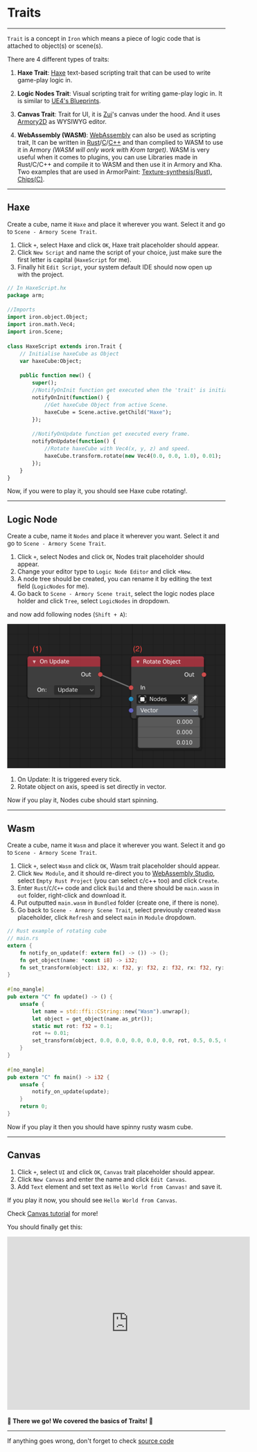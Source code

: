 # Traits

---

`Trait` is a concept in `Iron` which means a piece of logic code that is attached to object(s) or scene(s).

There are 4 different types of traits:
1. **Haxe Trait**: [Haxe](https://haxe.org/) text-based scripting trait that can be used to write game-play logic in.

2. **Logic Nodes Trait**: Visual scripting trait for writing game-play logic in. It is similar to [UE4's Blueprints](https://docs.unrealengine.com/en-US/Engine/Blueprints/index.html).

3. **Canvas Trait**: Trait for UI, it is [Zui](https://github.com/armory3d/zui)'s canvas under the hood. And it uses [Armory2D](https://github.com/armory3d/armory2d) as WYSIWYG editor.

4. **WebAssembly (WASM)**: [WebAssembly](https://webassembly.org/) can also be used as scripting trait, It can be written in [Rust](https://www.rust-lang.org/)/[C](https://en.wikipedia.org/wiki/C_%28programming_language%29)/[C++](https://en.wikipedia.org/wiki/C%2B%2B) and than complied to WASM to use it in Armory *(WASM will only work with Krom target)*.
WASM is very useful when it comes to plugins, you can use Libraries made in Rust/C/C++ and compile it to WASM and then use it in Armory and Kha. Two examples that are used in ArmorPaint: [Texture-synthesis(Rust)](https://twitter.com/luboslenco/status/1173942414966439938), [Chips(C)](https://twitter.com/luboslenco/status/1172536139573538816).

---

## Haxe
Create a cube, name it `Haxe` and place it wherever you want. Select it and go to `Scene - Armory Scene Trait`.

1. Click `+`, select Haxe and click `OK`, Haxe trait placeholder should appear.
2. Click `New Script` and name the script of your choice, just make sure the first letter is capital (`HaxeScript` for me).
3. Finally hit `Edit Script`, your system default IDE should now open up with the project.

```haxe
// In HaxeScript.hx
package arm;

//Imports
import iron.object.Object;
import iron.math.Vec4;
import iron.Scene;

class HaxeScript extends iron.Trait {
    // Initialise haxeCube as Object
    var haxeCube:Object;

    public function new() {
        super();
        //NotifyOnInit function get executed when the 'trait' is initiated.
        notifyOnInit(function() {
            //Get haxeCube Object from active Scene.
            haxeCube = Scene.active.getChild("Haxe");
        });

        //NotifyOnUpdate function get executed every frame.
        notifyOnUpdate(function() {
            //Rotate haxeCube with Vec4(x, y, z) and speed.
            haxeCube.transform.rotate(new Vec4(0.0, 0.0, 1.0), 0.01);
        });
    }
}
```

Now, if you were to play it, you should see Haxe cube rotating!.

---

## Logic Node
Create a cube, name it `Nodes` and place it wherever you want. Select it and go to `Scene - Armory Scene Trait`.

1. Click `+`, select Nodes and click `OK`, Nodes trait placeholder should appear.
2. Change your editor type to `Logic Node Editor` and click `+New`.
3. A node tree should be created, you can rename it by editing the text field (`LogicNodes` for me).
4. Go back to `Scene - Armory Scene trait`, select the logic nodes place holder and click `Tree`, select `LogicNodes` in dropdown.

and now add following nodes (`Shift + A`):

![**Some Image**](../traits_1.png)

1. On Update: It is triggered every tick.
2. Rotate object on axis, speed is set directly in vector.

Now if you play it, Nodes cube should start spinning.

---

## Wasm
Create a cube, name it `Wasm` and place it wherever you want. Select it and go to `Scene - Armory Scene Trait`.

1. Click `+`, select `Wasm` and click `OK`, Wasm trait placeholder should appear.
2. Click `New Module`, and it should re-direct you to [WebAssembly Studio](https://webassembly.studio/), select `Empty Rust Project` (you can select c/c++ too) and click `Create`.
3. Enter `Rust`/`C`/`C++` code and click `Build` and there should be `main.wasm` in `out` folder, right-click and download it.
4. Put outputted `main.wasm` in `Bundled` folder (create one, if there is none).
5. Go back to `Scene - Armory Scene Trait`, select previously created `Wasm` placeholder, click `Refresh` and select `main` in `Module` dropdown.

```rs
// Rust example of rotating cube
// main.rs
extern {
    fn notify_on_update(f: extern fn() -> ()) -> ();
    fn get_object(name: *const i8) -> i32;
    fn set_transform(object: i32, x: f32, y: f32, z: f32, rx: f32, ry: f32, rz: f32, sx: f32, sy: f32, sz: f32) -> ();
}

#[no_mangle]
pub extern "C" fn update() -> () {
    unsafe {
        let name = std::ffi::CString::new("Wasm").unwrap();
        let object = get_object(name.as_ptr());
        static mut rot: f32 = 0.1;
        rot += 0.01;
        set_transform(object, 0.0, 0.0, 0.0, 0.0, 0.0, rot, 0.5, 0.5, 0.5);
    }
}

#[no_mangle]
pub extern "C" fn main() -> i32 {
    unsafe {
        notify_on_update(update);
    }
    return 0;
}
```

Now if you play it then you should have spinny rusty wasm cube.

---

## Canvas
1. Click `+`, select `UI` and click `OK`, `Canvas` trait placeholder should appear.
2. Click `New Canvas` and enter the name and click `Edit Canvas`.
3. Add `Text` element and set text as `Hello World from Canvas!` and save it.

If you play it now, you should see `Hello World from Canvas`.

Check [Canvas tutorial](docs/Basics/Canvas.md) for more!

You should finally get this:
<iframe width="560" height="400" src="https://blackgoku36.github.io/BG36-tutorials/Armory/src/trait_final.mp4" frameborder="0" allowfullscreen></iframe>

**🎉 There we go! We covered the basics of Traits! 🎉**

---

If anything goes wrong, don't forget to check [source code](https://github.com/BlackGoku36/armory-tutorial-sourcecode/tree/master/Traits)
